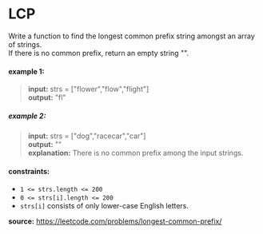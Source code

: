 # LCP
Write a function to find the longest common prefix string amongst an array of strings.  
If there is no common prefix, return an empty string "".

#### example 1:
> **input:** strs = ["flower","flow","flight"]  
> **output:** "fl"

##### example 2:
> **input:** strs = ["dog","racecar","car"]  
> **output:** ""  
> **explanation:** There is no common prefix among the input strings.

#### constraints:
* `1 <= strs.length <= 200`
* `0 <= strs[i].length <= 200`
* `strs[i]` consists of only lower-case English letters.

**source:** https://leetcode.com/problems/longest-common-prefix/
